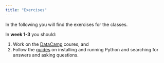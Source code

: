 ```yaml
---
title: "Exercises"
---
```


In the following you will find the exercises for the classes. 

In **week 1-3** you should:

1. Work on the [DataCamp](https://www.datacamp.com/home) coures, and 
2. Follow the [guides](/guides) on installing and running Python and searching for answers and asking questions.